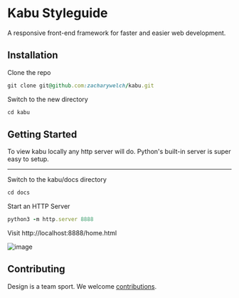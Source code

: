 # Kabu Styleguide

A responsive front-end framework for faster and easier web development. 

## Installation

Clone the repo

```ruby
git clone git@github.com:zacharywelch/kabu.git
```

Switch to the new directory

```ruby
cd kabu
```

## Getting Started

To view kabu locally any http server will do. Python's built-in server is super easy to setup.

---

Switch to the kabu/docs directory

```ruby
cd docs
```

Start an HTTP Server

```ruby
python3 -m http.server 8888 
```

Visit http://localhost:8888/home.html

![image](https://github.com/user-attachments/assets/05a14a92-9235-4326-8e68-f7e1e12d2b98)

## Contributing

Design is a team sport. We welcome [contributions](CONTRIBUTING.md).
